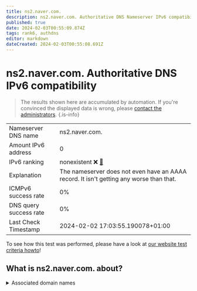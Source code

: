 ```yaml
---
title: ns2.naver.com.
description: ns2.naver.com. Authoritative DNS Nameserver IPv6 compatibility
published: true
date: 2024-02-03T00:55:09.874Z
tags: rank6, authdns
editor: markdown
dateCreated: 2024-02-03T00:55:08.691Z
---
```


# ns2.naver.com. Authoritative DNS IPv6 compatibility

> The results shown here are accumulated by automation. If you're convinced the displayed data is wrong, please [contact the administrators](/howto/chat). 
{.is-info}




|   |   |
| - | - |
| Nameserver DNS name | ns2.naver.com.
| Amount IPv6 address | 0
| IPv6 ranking | nonexistent :x: [🔗](/howto/ranking) |
| Explanation | The nameserver does not even have an AAAA record. It isn't getting any worse than that. |
| ICMPv6 success rate | 0%|
| DNS query success rate | 0% |
| Last Check Timestamp | 2024-02-02 17:03:55.190078+01:00 |

To see how this test was performed, please have a look at [our website test criteria howto](/howto/testcriteria/authdns)!


## What is ns2.naver.com. about?






<details>
<summary>Associated domain names</summary>

www.naver.com

</details>
